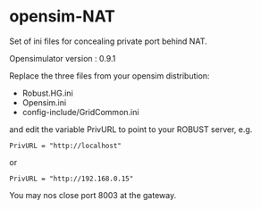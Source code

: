 # opensim-NAT
Set of ini files for concealing private port behind NAT.

Opensimulator version : 0.9.1

Replace the three files from your opensim distribution:

* Robust.HG.ini 
* Opensim.ini
* config-include/GridCommon.ini
 
and edit the variable PrivURL to point to your ROBUST server, e.g.

	PrivURL = "http://localhost"

or
	PrivURL = "http://192.168.0.15"You may nos close port 8003 at the gateway.